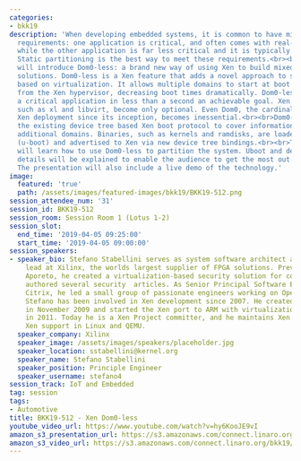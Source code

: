```yaml
---
categories:
- bkk19
description: 'When developing embedded systems, it is common to have mixed-criticality
  requirements: one application is critical, and often comes with real-time requirements,
  while the other application is far less critical and it is typically based on Linux.
  Static partitioning is the best way to meet these requirements.<br><br>This talk
  will introduce Dom0-less: a brand new way of using Xen to build mixed-criticality
  solutions. Dom0-less is a Xen feature that adds a novel approach to static partitioning
  based on virtualization. It allows multiple domains to start at boot time directly
  from the Xen hypervisor, decreasing boot times dramatically. Dom0-less makes booting
  a critical application in less than a second an achievable goal. Xen userspace tools,
  such as xl and libvirt, become only optional. Even Dom0, the cardinal point of every
  Xen deployment since its inception, becomes inessential.<br><br>Dom0-less extends
  the existing device tree based Xen boot protocol to cover information required by
  additional domains. Binaries, such as kernels and ramdisks, are loaded by the bootloader
  (u-boot) and advertised to Xen via new device tree bindings.<br><br>The audience
  will learn how to use Dom0-less to partition the system. Uboot and device tree configuration
  details will be explained to enable the audience to get the most out of this feature.
  The presentation will also include a live demo of the technology.'
image:
  featured: 'true'
  path: /assets/images/featured-images/bkk19/BKK19-512.png
session_attendee_num: '31'
session_id: BKK19-512
session_room: Session Room 1 (Lotus 1-2)
session_slot:
  end_time: '2019-04-05 09:25:00'
  start_time: '2019-04-05 09:00:00'
session_speakers:
- speaker_bio: Stefano Stabellini serves as system software architect and virtualization
    lead at Xilinx, the worlds largest supplier of FPGA solutions. Previously, at
    Aporeto, he created a virtualization-based security solution for containers and
    authored several security  articles. As Senior Principal Software Engineer in
    Citrix, he led a small group of passionate engineers working on Open Source projects.
    Stefano has been involved in Xen development since 2007. He created libxenlight
    in November 2009 and started the Xen port to ARM with virtualization extensions
    in 2011. Today he is a Xen Project committer, and he maintains Xen on ARM and
    Xen support in Linux and QEMU.
  speaker_company: Xilinx
  speaker_image: /assets/images/speakers/placeholder.jpg
  speaker_location: sstabellini@kernel.org
  speaker_name: Stefano Stabellini
  speaker_position: Principle Engineer
  speaker_username: stefano4
session_track: IoT and Embedded
tag: session
tags:
- Automotive
title: BKK19-512 - Xen Dom0-less
youtube_video_url: https://www.youtube.com/watch?v=hy6KooJE9vI
amazon_s3_presentation_url: https://s3.amazonaws.com/connect.linaro.org/bkk19/presentations/bkk19-512.pdf
amazon_s3_video_url: https://s3.amazonaws.com/connect.linaro.org/bkk19/videos/bkk19-512.mp4
---
```

